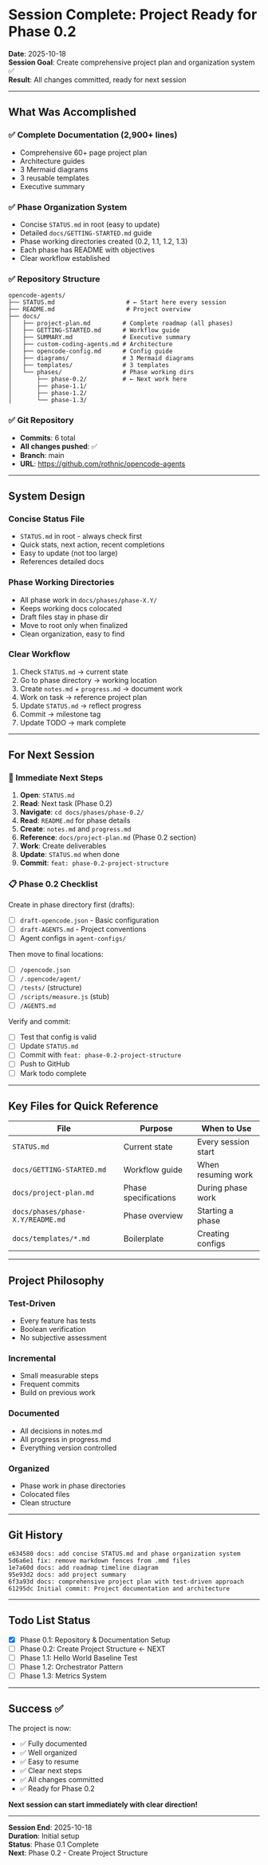 # Session Complete: Project Ready for Phase 0.2

**Date**: 2025-10-18  
**Session Goal**: Create comprehensive project plan and organization system ✅  
**Result**: All changes committed, ready for next session

---

## What Was Accomplished

### ✅ Complete Documentation (2,900+ lines)

- Comprehensive 60+ page project plan
- Architecture guides
- 3 Mermaid diagrams
- 3 reusable templates
- Executive summary

### ✅ Phase Organization System

- Concise `STATUS.md` in root (easy to update)
- Detailed `docs/GETTING-STARTED.md` guide
- Phase working directories created (0.2, 1.1, 1.2, 1.3)
- Each phase has README with objectives
- Clear workflow established

### ✅ Repository Structure

```
opencode-agents/
├── STATUS.md                    # ← Start here every session
├── README.md                    # Project overview
├── docs/
│   ├── project-plan.md         # Complete roadmap (all phases)
│   ├── GETTING-STARTED.md      # Workflow guide
│   ├── SUMMARY.md              # Executive summary
│   ├── custom-coding-agents.md # Architecture
│   ├── opencode-config.md      # Config guide
│   ├── diagrams/               # 3 Mermaid diagrams
│   ├── templates/              # 3 templates
│   └── phases/                 # Phase working dirs
│       ├── phase-0.2/          # ← Next work here
│       ├── phase-1.1/
│       ├── phase-1.2/
│       └── phase-1.3/
```

### ✅ Git Repository

- **Commits**: 6 total
- **All changes pushed**: ✅
- **Branch**: main
- **URL**: <https://github.com/rothnic/opencode-agents>

---

## System Design

### Concise Status File

- `STATUS.md` in root - always check first
- Quick stats, next action, recent completions
- Easy to update (not too large)
- References detailed docs

### Phase Working Directories

- All phase work in `docs/phases/phase-X.Y/`
- Keeps working docs colocated
- Draft files stay in phase dir
- Move to root only when finalized
- Clean organization, easy to find

### Clear Workflow

1. Check `STATUS.md` → current state
2. Go to phase directory → working location
3. Create `notes.md` + `progress.md` → document work
4. Work on task → reference project plan
5. Update `STATUS.md` → reflect progress
6. Commit → milestone tag
7. Update TODO → mark complete

---

## For Next Session

### 🎯 Immediate Next Steps

1. **Open**: `STATUS.md`
2. **Read**: Next task (Phase 0.2)
3. **Navigate**: `cd docs/phases/phase-0.2/`
4. **Read**: `README.md` for phase details
5. **Create**: `notes.md` and `progress.md`
6. **Reference**: `docs/project-plan.md` (Phase 0.2 section)
7. **Work**: Create deliverables
8. **Update**: `STATUS.md` when done
9. **Commit**: `feat: phase-0.2-project-structure`

### 📋 Phase 0.2 Checklist

Create in phase directory first (drafts):

- [ ] `draft-opencode.json` - Basic configuration
- [ ] `draft-AGENTS.md` - Project conventions
- [ ] Agent configs in `agent-configs/`

Then move to final locations:

- [ ] `/opencode.json`
- [ ] `/.opencode/agent/`
- [ ] `/tests/` (structure)
- [ ] `/scripts/measure.js` (stub)
- [ ] `/AGENTS.md`

Verify and commit:

- [ ] Test that config is valid
- [ ] Update `STATUS.md`
- [ ] Commit with `feat: phase-0.2-project-structure`
- [ ] Push to GitHub
- [ ] Mark todo complete

---

## Key Files for Quick Reference

| File | Purpose | When to Use |
|------|---------|-------------|
| `STATUS.md` | Current state | Every session start |
| `docs/GETTING-STARTED.md` | Workflow guide | When resuming work |
| `docs/project-plan.md` | Phase specifications | During phase work |
| `docs/phases/phase-X.Y/README.md` | Phase overview | Starting a phase |
| `docs/templates/*.md` | Boilerplate | Creating configs |

---

## Project Philosophy

### Test-Driven

- Every feature has tests
- Boolean verification
- No subjective assessment

### Incremental

- Small measurable steps
- Frequent commits
- Build on previous work

### Documented

- All decisions in notes.md
- All progress in progress.md
- Everything version controlled

### Organized

- Phase work in phase directories
- Colocated files
- Clean structure

---

## Git History

```
e634580 docs: add concise STATUS.md and phase organization system
5d6a6e1 fix: remove markdown fences from .mmd files
1e7a60d docs: add roadmap timeline diagram
95e93d2 docs: add project summary
6f3a93d docs: comprehensive project plan with test-driven approach
61295dc Initial commit: Project documentation and architecture
```

---

## Todo List Status

- [x] Phase 0.1: Repository & Documentation Setup
- [ ] Phase 0.2: Create Project Structure ← NEXT
- [ ] Phase 1.1: Hello World Baseline Test
- [ ] Phase 1.2: Orchestrator Pattern
- [ ] Phase 1.3: Metrics System

---

## Success ✅

The project is now:

- ✅ Fully documented
- ✅ Well organized
- ✅ Easy to resume
- ✅ Clear next steps
- ✅ All changes committed
- ✅ Ready for Phase 0.2

**Next session can start immediately with clear direction!**

---

**Session End**: 2025-10-18  
**Duration**: Initial setup  
**Status**: Phase 0.1 Complete  
**Next**: Phase 0.2 - Create Project Structure
